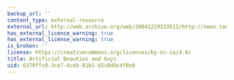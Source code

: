 ```yaml
---
backup_url: ''
content_type: external-resource
external_url: http://web.archive.org/web/20041229133511/http://news.tom.com/hot/renzaomeinv/
has_external_licence_warning: true
has_external_license_warning: true
is_broken: ''
license: https://creativecommons.org/licenses/by-nc-sa/4.0/
title: Artificial Beauties and Guys
uid: 6370ffc0-3ce7-4ceb-81b1-65c0d0c4f8e9
---
```


